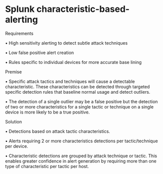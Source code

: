 # Splunk characteristic-based-alerting


Requirements

• High sensitivity alerting to detect subtle attack techniques

• Low false positive alert creation

• Rules specific to individual devices for more accurate base lining

Premise

• Specific attack tactics and techniques will cause a detectable characteristic. These characteristics can be detected through targeted specific detection rules that baseline normal usage and detect outliers.

• The detection of a single outlier may be a false positive but the detection of two or more characteristics for a single tactic or technique on a single device is more likely to be a true positive.

Solution

• Detections based on attack tactic characteristics.

• Alerts requiring 2 or more characteristics detections per tactic/technique per device.

• Characteristic detections are grouped by attack technique or tactic. This enables greater confidence in alert generation by requiring more than one type of characteristic per tactic per host.
